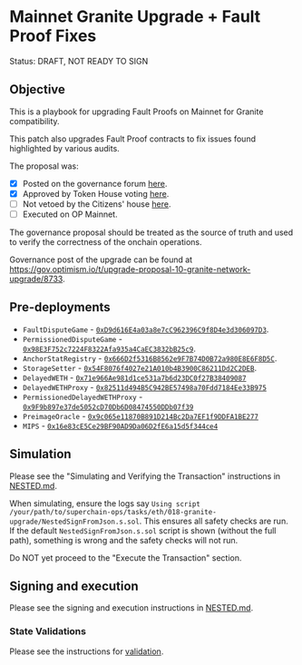# Mainnet Granite Upgrade + Fault Proof Fixes

Status: DRAFT, NOT READY TO SIGN

## Objective

This is a playbook for upgrading Fault Proofs on Mainnet for Granite compatibility.

This patch also upgrades Fault Proof contracts to fix issues found highlighted by various audits.

The proposal was:

- [x] Posted on the governance forum [here](https://gov.optimism.io/t/upgrade-proposal-10-granite-network-upgrade/8733).
- [x] Approved by Token House voting [here](https://vote.optimism.io/proposals/46514799174839131952937755475635933411907395382311347042580299316635260952272).
- [ ] Not vetoed by the Citizens' house [here](https://snapshot.org/#/citizenshouse.eth/proposal/0xb0c109d7f68d3cb1054a50f55556d1820e517129b4b53774cb9ca32e0eabe3a4).
- [ ] Executed on OP Mainnet.

The governance proposal should be treated as the source of truth and used to verify the correctness of the onchain operations.

Governance post of the upgrade can be found at https://gov.optimism.io/t/upgrade-proposal-10-granite-network-upgrade/8733.


## Pre-deployments

- `FaultDisputeGame` - [`0xD9d616E4a03a8e7cC962396C9f8D4e3d306097D3`](https://etherscan.io/address/0xA6f3DFdbf4855a43c529bc42EDE96797252879af).
- `PermissionedDisputeGame` - [`0x98E3F752c7224F8322Afa935a4CaEC3832bB25c9`](https://etherscan.io/address/0x050ed6F6273c7D836a111E42153BC00D0380b87d).
- `AnchorStatRegistry` - [`0x666D2f5316B8562e9F7B74D0B72a980E8E6F8D5C`](https://etherscan.io/address/0x1B5CC028A4276597C607907F24E1AC05d3852cFC).
- `StorageSetter` - [`0x54F8076f4027e21A010b4B3900C86211Dd2C2DEB`](https://etherscan.io/address/0xd81f43eDBCAcb4c29a9bA38a13Ee5d79278270cC).
- `DelayedWETH` - [`0x71e966Ae981d1ce531a7b6d23DC0f27B38409087`](https://etherscan.io/address/0x71e966Ae981d1ce531a7b6d23DC0f27B38409087)
- `DelayedWETHProxy` - [`0x82511d494B5C942BE57498a70Fdd7184Ee33B975`](https://etherscan.io/address/0x82511d494B5C942BE57498a70Fdd7184Ee33B975)
- `PermissionedDelayedWETHProxy` - [`0x9F9b897e37de5052cD70Db6D08474550DDb07f39`](https://etherscan.io/address/0x9F9b897e37de5052cD70Db6D08474550DDb07f39)
- `PreimageOracle` - [`0x9c065e11870B891D214Bc2Da7EF1f9DDFA1BE277`](https://etherscan.io/address/0x9c065e11870B891D214Bc2Da7EF1f9DDFA1BE277)
- `MIPS` - [`0x16e83cE5Ce29BF90AD9Da06D2fE6a15d5f344ce4`](https://etherscan.io/address/0x16e83cE5Ce29BF90AD9Da06D2fE6a15d5f344ce4)

## Simulation

Please see the "Simulating and Verifying the Transaction" instructions in [NESTED.md](../../../NESTED.md).

When simulating, ensure the logs say `Using script /your/path/to/superchain-ops/tasks/eth/018-granite-upgrade/NestedSignFromJson.s.sol`. This ensures all safety checks are run. If the default `NestedSignFromJson.s.sol` script is shown (without the full path), something is wrong and the safety checks will not run.

Do NOT yet proceed to the "Execute the Transaction" section.

## Signing and execution

Please see the signing and execution instructions in [NESTED.md](../../../NESTED.md).

### State Validations

Please see the instructions for [validation](./VALIDATION.md).
